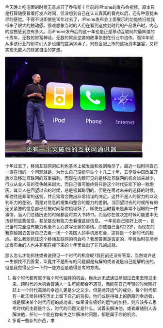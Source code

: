 ​	今天晚上吃泡面的时候无意点开了乔布斯十年前的iPhone的发布会视频，原本只是打算随便看看打发点时间，但没想到自己在认认真真的看完以后，还有种意犹未尽的感觉。不得不说即使是10年过去了，iPhone发布会上面展示的功能依旧给我带来了很大的触动感。很难想象当时的人们在看到这款划时代的产品发布时，内心的震撼感到底有多大。而iPhone发布后的这十年也是正是移动互联网的最辉煌的十周年，无数的财富神话，无数的屌丝逆袭的故事依旧在行业中流传。而10年前从事该行业的前辈们大多也赚的盆满钵满了。蚂蚁金服上市的这场资本盛宴，又将实现无数人的财富自由的梦想。

![1607570336301](img/1607570336301.png)

十年过去了，移动互联网的红利也基本上被发掘和收割殆尽了。最近一段时间自己一直在想的一个问题就是，为什么自己没能早生个十几二十年，去享受中国改革开放以及移动互联网的双重福利。而现在肉眼可见的是移动互联网的机会越来越少，行业从业人员的竞争越来越大。而自己很可能终将只是这个时代狂欢下的一粒炮灰。其实人在回望过去的时候，总是极其聪明的。但是在面对未来的选择的时候，却往往是非常的迷惘，并且常常会做出非常错误的决定。这并不是人的智力的以及判断力的差别，而是对信息的搜集和整合的能力的差别。当回望过去的时候所有的无关紧要的信息都已经被时间帮你梳理好了，即使在当时看来是非常不起眼的一件事情，当人们总结历史的时候都会将其大书特书。而当你在做决定时候可能更本无法获知这些信息，甚至是没有能力去看懂这些信息。
十年前自己刚好上初一，自己当时完全没有能力也毫不关心这写无聊的事情。即使自己当时22岁，而现在的我穿越回去告诉自己去看一场一个美国人的手机发布会，这将是一个新时代的起点。那么我能抓住这个移动互联网的机会吗？我想答案是否定的，毕竟当时在场参加发布会的人也并非都在接下来的十年里做出了非凡的成就。

那么怎么才能抓住或者说预见一个时代的机会呢?我目前还没有答案，当然或许这一生都找不到答案，毕竟并不是所有的问题都是有解的或者说是自己能解的出的。但是我觉得至少一下的一些方面是值得思考的方向。

1. 每个时代都有属于每个时代独特的机会，你永远无法通过参照过去来去预见未来。跨时代的大机会普通人一生可能都会不遇见，而能在自己年轻的时候刚好赶上一个时代高潮的幸运儿更是少之又少。但是抛开运气的成分，每个时代都有一批王侯将相在历史上留下自己的背影，他们或是得祖上的荫蔽的幸运者，或是解决某个时代问题的成功者。如果没有极好的运气的加持，则应该多去思考时代的主题是什么，时代的问题又是什么。试着去解决他，或者跟随别人去解决他，任何一个能在你有生之年解决的问题，都是属于你的机会。
2. 多看一些新的东西，求
